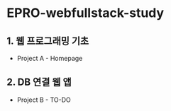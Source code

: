 # EPRO-webfullstack-study
## 1. 웹 프로그래밍 기초
* Project A - Homepage
## 2. DB 연결 웹 앱
* Project B - TO-DO

